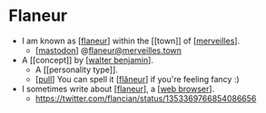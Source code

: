 # Flaneur

- I am known as [[flaneur]] within the [[town]] of [[merveilles]].
  - [[mastodon]] @flaneur@merveilles.town
- A [[concept]] by [[walter benjamin]].
  - A [[personality type]].
  - [[pull]] You can spell it [[flâneur]] if you're feeling fancy :)
- I sometimes write about [[flaneur]], a [[web browser]].
  - https://twitter.com/flancian/status/1353369766854086656



[//begin]: # "Autogenerated link references for markdown compatibility"
[flaneur]: flaneur "Flaneur"
[merveilles]: merveilles "Merveilles"
[mastodon]: mastodon "Mastodon"
[walter benjamin]: walter-benjamin "Walter Benjamin"
[pull]: pull "Pull"
[flâneur]: flâneur "Flâneur"
[web browser]: web-browser "Web Browser"
[//end]: # "Autogenerated link references"